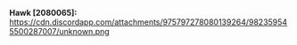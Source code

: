 **Hawk [2080065]:**
https://cdn.discordapp.com/attachments/975797278080139264/982359545500287007/unknown.png